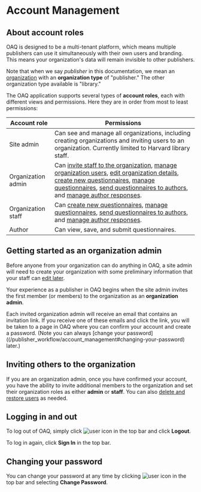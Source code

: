 # Account Management

## About account roles

OAQ is designed to be a multi-tenant platform, which means multiple publishers can use it simultaneously with their own users and branding. This means your organization's data will remain invisible to other publishers.

Note that when we say _publisher_ in this documentation, we mean an [organization](/articles/organizations) with an **organization type** of "publisher." The other organization type available is "library."

The OAQ application supports several types of **account roles**, each with different views and permissions. Here they are in order from most to least permissions:

| Account role | Permissions |
|--|--|
|Site admin| Can see and manage all organizations, including creating organizations and inviting users to an organization. Currently limited to Harvard library staff. |
|Organization admin | Can [invite staff to the organization](/publisher_workflow/account_management#inviting-others-to-the-organization), [manage organization users](/publisher_workflow/organizations#managing-organization-users), [edit organization details](/publisher_workflow/organizations#editing-organization-details), [create new questionnaires](/publisher_workflow/questionnaires#creating-a-new-questionnaire), [manage questionnaires](/publisher_workflow/questionnaires#actions-you-can-perform-on-a-questionnaire), [send questionnaires to authors](/publisher_workflow/questionnaires#sending-a-questionnaire-to-an-author), and [manage author responses](/publisher_workflow/questionnaires#managing-author-responses). |
|Organization staff | Can [create new questionnaires](/publisher_workflow/questionnaires#creating-a-new-questionnaire), [manage questionnaires](/publisher_workflow/questionnaires#actions-you-can-perform-on-a-questionnaire), [send questionnaires to authors](/publisher_workflow/questionnaires#sending-a-questionnaire-to-an-author), and [manage author responses](/publisher_workflow/questionnaires#managing-author-responses). |
|Author | Can view, save, and submit questionnaires. |

## Getting started as an organization admin

Before anyone from your organization can do anything in OAQ, a site admin will need to create your organization with some preliminary information that your staff can [edit later](/publisher_workflow/organizations#editing-organization-details).

Your experience as a publisher in OAQ begins when the site admin invites the first member (or members) to the organization as an  **organization admin**.

Each invited organization admin will receive an email that contains an invitation link. If you receive one of these emails and click the link, you will be taken to a page in OAQ where you can confirm your account and create a password. (Note you can always [change your password]((/publisher_workflow/account_management#changing-your-password) later.)

## Inviting others to the organization

If you are an organization admin, once you have confirmed your account, you have the ability to invite additional members to the organization and set their organization roles as either **admin** or **staff**. You can also [delete and restore users](/publisher_workflow/organizations#managing-organization-users) as needed.

## Logging in and out

To log out of OAQ, simply click ![user icon](/docs/assets/user_icon.png) in the top bar and click **Logout**.

To log in again, click **Sign In** in the top bar.

## Changing your password

You can change your password at any time by clicking ![user icon](/docs/assets/user_icon.png) in the top bar and selecting **Change Password**.
